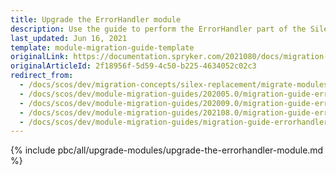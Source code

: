 ```yaml
---
title: Upgrade the ErrorHandler module
description: Use the guide to perform the ErrorHandler part of the Silex Migration Effort.
last_updated: Jun 16, 2021
template: module-migration-guide-template
originalLink: https://documentation.spryker.com/2021080/docs/migration-guide-errorhandler
originalArticleId: 2f18956f-5d59-4c50-b225-4634052c02c3
redirect_from:
  - /docs/scos/dev/migration-concepts/silex-replacement/migrate-modules/migrate-the-errorhandler-module.html
  - /docs/scos/dev/module-migration-guides/202005.0/migration-guide-errorhandler.html
  - /docs/scos/dev/module-migration-guides/202009.0/migration-guide-errorhandler.html
  - /docs/scos/dev/module-migration-guides/202108.0/migration-guide-errorhandler.html
  - /docs/scos/dev/module-migration-guides/migration-guide-errorhandler.html
---
```


{% include pbc/all/upgrade-modules/upgrade-the-errorhandler-module.md %} <!-- To edit, see /_includes/pbc/all/upgrade-modules/upgrade-the-errorhandler-module.md -->
